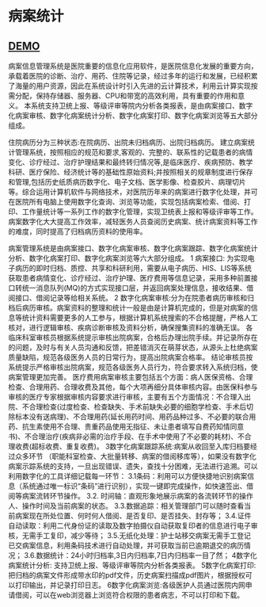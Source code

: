 # 病案统计
## [DEMO](https://cloveropen.app-hos.com:9086)

病案信息管理系统是医院重要的信息化应用软件，是医院信息化发展的重要方向，承载着医院的诊断、治疗、用药、住院等记录，经过多年的运行和发展，已经积累了海量的用户资源，因此在系统设计时引入先进的云计算技术，利用云计算实现按需分配，保持存储器、服务器、CPU和带宽的高效利用，具有重要的作用和意义。
本系统支持卫统上报、等级评审等院内分析各类报表，是由病案接口、数字化病案审核、数字化病案统计分析、数字化病案打印、数字化病案浏览等五大部分组成。

住院病历分为三种状态:在院病历、出院未归档病历、出院归档病历。
建立病案统计管理系统，按照相应的规范和要求,客观的、完整的、联系性的记载患者的病情变化、诊疗经过、治疗护理结果和最终转归情况等,是临床医疗、疾病预防、教学科研、医疗保险、经济统计等的基础性原始资料;并按照相关的规章制度进行保存和管理,包括历史纸质病历数字化、电子文档、医学影像、检查胶片、病理切片等。综合运用计算机软件与网络技术，对医院历年来的病案进行数字化处理，并可在医院所有电脑上使用数字化查询、浏览等功能，实现包括病案检索、借阅、打印、工作量统计等一系列工作的数字化管理，实现卫统表上报和等级评审等工作。病案数字化大大提高工作效率，减轻医务人员查阅历史病案、统计病案资料等工作的难度，同时提高了归档病历资料的使用率。

病案管理系统是由病案接口、数字化病案审核、数字化病案跟踪、数字化病案统计分析、数字化病案打印、数字化病案浏览等六大部分组成。
1 病案接口: 为实现电子病历的即时归档、质控、共享和科研利用，需要从电子病历、HIS、LIS等系统获取患者病情变化、诊疗经过、治疗护理、医疗费用等信息记录，采用多种前置接口转统一消息队列(MQ)的方式实现接口层，并返回病案处理信息，接收结果、借阅接口、借阅记录等给相关系统。
2 数字化病案审核:分为在院患者病历审核和归档后病历审核。病案资料的整理和统计一般是由是计算机完成的，但是对病案的信息等统计资料需要更多的人工参与，根据计算机系统搜索的不合格提醒，严格人工核对，进行逻辑审核、疾病诊断审核及资料分析，确保搜集资料的准确无误。
各临床科室审核员根据系统提示审核出院病案，合格后办理出院手续。并记录所存在的问题，及时与有关人员沟通和反馈，把差错消灭在萌芽状态，从源头上杜绝病案质量缺陷，规范各级医务人员的日常行为，提高出院病案合格率。
结论审核员按系统提示严格审核出院病案，规范各级医务人员行为，符合要求转入系统归档，使病案管理更加完善。
医疗费用病案审核主要包括五个方面：病人医保资格、合理检查、合理用药、合理收费及其他，每个大项再细分具体审核内容。由医保科参与审核的医疗专家根据审核内容要求进行审核，主要有五个方面情况：不合理入出院、不合理检查(过度检查、检查缺失、手术前缺失必要的细胞学检查、手术后切除标本没有送病理)、不合理用药(延长用药时间、用药品种过多、不必要的联合用药、抗生素使用不合理、贵重药品使用无指征、未让患者填写自费药知情同意书)、不合理治疗(疾病非必需的治疗手段、在手术中使用了不必要的耗材)、不合理收费(超标收费、重复收费)。
3数字化病案跟踪系统:病案从收回至入库归档要经过众多环节 （职能科室检查、大批量转移、病案的借阅移库等），如果没有数字化病案示踪系统的支持，一旦出现错误、遗失，查找十分困难，无法进行追溯。可以利用数字化的工具详细记载每一环节：
3.1条码：利用可以方便快捷地识别病案信息（系统通过唯一标识“条码”进行识别），实现一键即完成操作，如快速签出、借阅等病案流转环节操作。
3.2. 时间轴：直观形象地展示病案的各流转环节的操作人、操作时间及当前病案的状态。
3.3.数据追踪：相关管理部门可以随时查看当前病案现在所处位置、何时何人借阅、是否复印、是否挂失、封存等；
3.4.证件自动读取：利用二代身份证的读取及数字拍摄仪自动获取复印者的信息进行电子审核，无需手工复印，减少等待；
3.5.无纸化处理：护士站移交病案无需手工登记已交病案信息，利用条码技术进行自动处理，并可获取当前已逾期退交的病历情况；
3.6.数据统计：24小时归档率,3日内归档率,7日内归档率一目了然；
4数字化病案统计分析: 支持卫统上报、等级评审等院内分析各类报表。
5数字化病案打印:把归档的病案文件形成带水印的pdf文件，历史病案扫描成pdf图片，根据授权可以打印输出，并记录打印日志。
6数字化病案浏览:各级医护人员通过医院内网申请借阅，可以在web浏览器上浏览符合权限的患者病志，不可以打印和下载。
